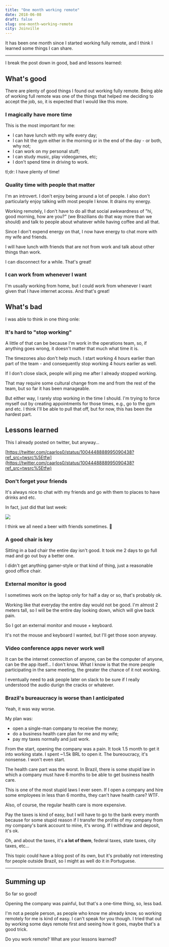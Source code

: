 ```yaml
---
title: "One month working remote"
date: 2018-06-08
draft: false
slug: one-month-working-remote
city: Joinville
---
```


It has been one month since I started working fully remote, and I think I learned some things I can share.

---

I break the post down in good, bad and lessons learned:

## What's good

There are plenty of good things I found out working fully remote. Being able of working full remote was one of the things that helped me deciding to accept the job, so, it is expected that I would like this more.

### I magically have more time

This is the most important for me:

- I can have lunch with my wife every day;
- I can hit the gym either in the morning or in the end of the day -
or both, why not;
- I can work on my personal stuff;
- I can study music, play videogames, etc;
- I don't spend time in driving to work.

tl;dr: I have plenty of time!

### Quality time with people that matter

I'm an introvert. I don't enjoy being around a lot of people. I also don't particularly enjoy talking with most people I know. It drains my energy. 

Working remotely, I don't have to do all that social awkwardness of "hi, good morning, how are you?" (we Brazilians do that way more than we should) and talk to people about whatever while having coffee and all that.

Since I don't expend energy on that, I now have energy to chat more with my wife and friends.

I will have lunch with friends that are not from work and talk about other things than work.

I can disconnect for a while. That's great!

### I can work from whenever I want

I'm usually working from home, but I could work from whenever I want given that I have internet access. And that's great!

## What's bad

I was able to think in one thing onle:

### It's hard to "stop working"

A little of that can be because I'm work in the operations team, so, if anything goes wrong, it doesn't matter that much what time it is.

The timezones also don't help much. I start working 4 hours earlier than part of the team - and consequently stop working 4 hours earlier as well.

If I don't close slack, people will ping me after I already stopped working.

That may require some cultural change from me and from the rest of the team, but so far it has been manageable.

But either way, I rarely stop working in the time I should. I'm trying to force myself out by creating appointments for those times, e.g., go to the gym and etc. I think I'll be able to pull that off, but for now, this has been the hardest part.

## Lessons learned

This I already posted on twitter, but anyway…

[https://twitter.com/caarlos0/status/1004448888995090438?ref_src=twsrc%5Etfw](https://twitter.com/caarlos0/status/1004448888995090438?ref_src=twsrc%5Etfw)

### Don't forget your friends

It's always nice to chat with my friends and go with them to places to have
drinks and etc.

In fact, just did that last week:

![](Untitled-db6eee07-64c3-42c7-8b04-c3a21e2002d3.png)

I think we all need a beer with friends sometimes. 😬

### A good chair is key

Sitting in a bad chair the entire day isn't good. It took me 2 days to go full mad and go out buy a better one.

I didn't get anything gamer-style or that kind of thing, just a reasonable good office chair.

### External monitor is good

I sometimes work on the laptop only for half a day or so, that's probably ok.

Working like that everyday the entire day would not be good. I'm almost 2 meters tall, so I will be the  entire day looking down, which will give back pain.

So I got an external monitor and mouse + keyboard.

It's not the mouse and keyboard I wanted, but I'll get those soon anyway.

### Video conference apps never work well

It can be the internet connection of anyone, can be the computer of anyone, can be the app itself… I don't know. What I know is that the more people participating in the same meeting, the greater the chance of it not working.

I eventually need to ask people later on slack to be sure if I really understood the audio durign the cracks or whatever.

### Brazil's bureaucracy is worse than I anticipated

Yeah, it was way worse.

My plan was:

- open a single-man company to receive the money;
- do a business health care plan for me and my wife;
- pay my taxes normally and just work.

From the start, opening the company was a pain. It took 1.5 month to get it into working state. I spent ~1.5k BRL to open it. The bureoucracy, it's nonsense. I won't even start.

The health care part was the worst. In Brazil, there is some stupid law in which a company must have 6 months to be able to get business health care.

This is one of the most stupid laws I ever seen. If I open a company and hire some employees in less than 6 months, they can't have health care? WTF.

Also, of course, the regular health care is more expensive.

Pay the taxes is kind of easy, but I will have to go to the bank every month because for some stupid reason if I transfer the profits of my company from my company's bank account to mine, it's wrong. If I withdraw and deposit, it's ok.

Oh, and about the taxes, it's **a lot of them**, federal taxes, state taxes, city taxes, etc…

This topic could have a blog post of its own, but it's probably not interesting for people outside Brazil, so I might as well do it in Portuguese.

---

## Summing up

So far so good!

Opening the company was painful, but that's a one-time thing, so, less bad.

I'm not a people person, as people who know me already know, so working remotely for me is kind of easy. I can't speak for you though. I tried that out by working some days remote first and seeing how it goes, maybe that's a good trick.

Do you work remote? What are your lessons learned?